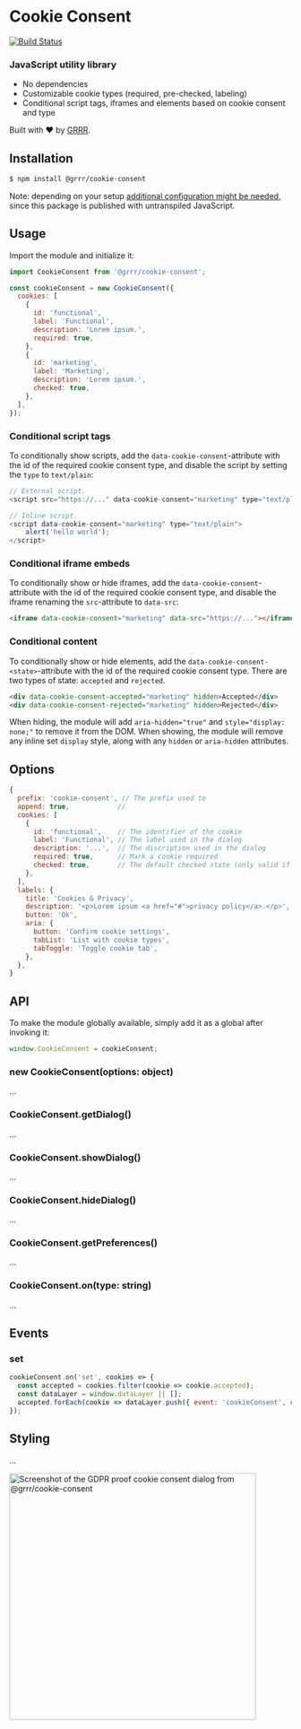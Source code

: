 # Cookie Consent

[![Build Status](https://travis-ci.com/grrr-amsterdam/cookie-consent.svg?branch=master)](https://travis-ci.com/grrr-amsterdam/cookie-consent)

### JavaScript utility library

- No dependencies
- Customizable cookie types (required, pre-checked, labeling)
- Conditional script tags, iframes and elements based on cookie consent and type

Built with ❤️ by [GRRR](https://grrr.tech).

## Installation

```sh
$ npm install @grrr/cookie-consent
```

Note: depending on your setup [additional configuration might be needed](https://github.com/grrr-amsterdam/cookie-consent/wiki/Usage-with-build-tools), since this package is published with untranspiled JavaScript.

## Usage

Import the module and initialize it:

```js
import CookieConsent from '@grrr/cookie-consent';

const cookieConsent = new CookieConsent({
  cookies: [
    {
      id: 'functional',
      label: 'Functional',
      description: 'Lorem ipsum.',
      required: true,
    },  
    {
      id: 'marketing',
      label: 'Marketing',
      description: 'Lorem ipsum.',
      checked: true,
    },
  ],
});
```

### Conditional script tags

To conditionally show scripts, add the `data-cookie-consent`-attribute with the id of the required cookie consent type, and disable the script by setting the `type` to `text/plain`:

```js
// External script.
<script src="https://..." data-cookie-consent="marketing" type="text/plain"></script>

// Inline script.
<script data-cookie-consent="marketing" type="text/plain">
    alert('hello world');
</script>
```

### Conditional iframe embeds

To conditionally show or hide iframes, add the `data-cookie-consent`-attribute with the id of the required cookie consent type, and disable the iframe renaming the `src`-attribute to `data-src`:

```html
<iframe data-cookie-consent="marketing" data-src="https://..."></iframe>
```

### Conditional content

To conditionally show or hide elements, add the `data-cookie-consent-<state>`-attribute with the id of the required cookie consent type. There are two types of state: `accepted` and `rejected`.

```html
<div data-cookie-consent-accepted="marketing" hidden>Accepted</div>
<div data-cookie-consent-rejected="marketing" hidden>Rejected</div>
```

When hiding, the module will add `aria-hidden="true"` and `style="display: none;"` to remove it from the DOM.
When showing, the module will remove any inline set `display` style, along with any `hidden` or `aria-hidden` attributes.

## Options

```js
{
  prefix: 'cookie-consent', // The prefix used to 
  append: true,            //
  cookies: [
    {
      id: 'functional',    // The identifier of the cookie
      label: 'Functional', // The label used in the dialog
      description: '...',  // The discription used in the dialog
      required: true,      // Mark a cookie required
      checked: true,       // The default checked state (only valid if optional)
    },
  ],
  labels: {
    title: 'Cookies & Privacy',
    description: '<p>Lorem ipsum <a href="#">privacy policy</a>.</p>',
    button: 'Ok',
    aria: {
      button: 'Confirm cookie settings',
      tabList: 'List with cookie types',
      tabToggle: 'Toggle cookie tab',
    },
  },
}
```

## API

To make the module globally available, simply add it as a global after invoking it:

```js
window.CookieConsent = cookieConsent;
```

### new CookieConsent(options: object)

...

### CookieConsent.getDialog()

...

### CookieConsent.showDialog()

...

### CookieConsent.hideDialog()

...

### CookieConsent.getPreferences()

...

### CookieConsent.on(type: string)

...

## Events

### set

```js
cookieConsent.on('set', cookies => {
  const accepted = cookies.filter(cookie => cookie.accepted);
  const dataLayer = window.dataLayer || [];
  accepted.forEach(cookie => dataLayer.push({ event: 'cookieConsent', cookieType: cookie.id }));
});
```

## Styling

...

<img width="440" alt="Screenshot of the GDPR proof cookie consent dialog from @grrr/cookie-consent" src="https://user-images.githubusercontent.com/1607628/70926276-1f5c9600-202d-11ea-9772-90fd56b5861d.png">
